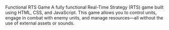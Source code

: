 Functional RTS Game
A fully functional Real-Time Strategy (RTS) game built using HTML, CSS, and JavaScript. This game allows you to control units, engage in combat with enemy units, and manage resources—all without the use of external assets or sounds.